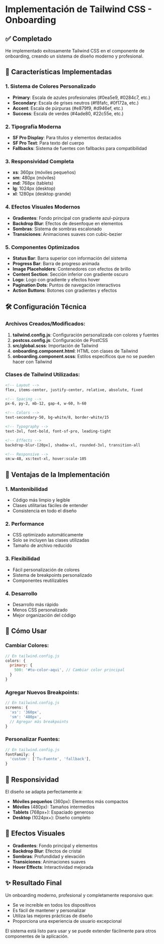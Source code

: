 # Implementación de Tailwind CSS - Onboarding

## ✅ Completado

He implementado exitosamente Tailwind CSS en el componente de onboarding, creando un sistema de diseño moderno y profesional.

## 🎨 Características Implementadas

### 1. **Sistema de Colores Personalizado**
- **Primary**: Escala de azules profesionales (#0ea5e9, #0284c7, etc.)
- **Secondary**: Escala de grises neutros (#f8fafc, #0f172a, etc.)
- **Accent**: Escala de púrpuras (#e879f9, #d946ef, etc.)
- **Success**: Escala de verdes (#4ade80, #22c55e, etc.)

### 2. **Tipografía Moderna**
- **SF Pro Display**: Para títulos y elementos destacados
- **SF Pro Text**: Para texto del cuerpo
- **Fallbacks**: Sistema de fuentes con fallbacks para compatibilidad

### 3. **Responsividad Completa**
- **xs**: 360px (móviles pequeños)
- **sm**: 480px (móviles)
- **md**: 768px (tablets)
- **lg**: 1024px (desktop)
- **xl**: 1280px (desktop grande)

### 4. **Efectos Visuales Modernos**
- **Gradientes**: Fondo principal con gradiente azul-púrpura
- **Backdrop Blur**: Efectos de desenfoque en elementos
- **Sombras**: Sistema de sombras escalonado
- **Transiciones**: Animaciones suaves con cubic-bezier

### 5. **Componentes Optimizados**
- **Status Bar**: Barra superior con información del sistema
- **Progress Bar**: Barra de progreso animada
- **Image Placeholders**: Contenedores con efectos de brillo
- **Content Section**: Sección inferior con gradiente oscuro
- **Logo**: Logo con gradiente y efectos hover
- **Pagination Dots**: Puntos de navegación interactivos
- **Action Buttons**: Botones con gradientes y efectos

## 🛠️ Configuración Técnica

### Archivos Creados/Modificados:
1. **tailwind.config.js**: Configuración personalizada con colores y fuentes
2. **postcss.config.js**: Configuración de PostCSS
3. **src/global.scss**: Importación de Tailwind
4. **onboarding.component.html**: HTML con clases de Tailwind
5. **onboarding.component.scss**: Estilos específicos que no se pueden hacer con Tailwind

### Clases de Tailwind Utilizadas:
```html
<!-- Layout -->
flex, items-center, justify-center, relative, absolute, fixed

<!-- Spacing -->
px-6, py-2, mb-12, gap-4, w-60, h-60

<!-- Colors -->
text-secondary-50, bg-white/8, border-white/15

<!-- Typography -->
text-3xl, font-bold, font-sf-pro, leading-tight

<!-- Effects -->
backdrop-blur-[20px], shadow-xl, rounded-3xl, transition-all

<!-- Responsive -->
sm:w-48, xs:text-xl, hover:scale-105
```

## 🎯 Ventajas de la Implementación

### 1. **Mantenibilidad**
- Código más limpio y legible
- Clases utilitarias fáciles de entender
- Consistencia en todo el diseño

### 2. **Performance**
- CSS optimizado automáticamente
- Solo se incluyen las clases utilizadas
- Tamaño de archivo reducido

### 3. **Flexibilidad**
- Fácil personalización de colores
- Sistema de breakpoints personalizado
- Componentes reutilizables

### 4. **Desarrollo**
- Desarrollo más rápido
- Menos CSS personalizado
- Mejor organización del código

## 🚀 Cómo Usar

### Cambiar Colores:
```javascript
// En tailwind.config.js
colors: {
  primary: {
    500: '#tu-color-aqui', // Cambiar color principal
  }
}
```

### Agregar Nuevos Breakpoints:
```javascript
// En tailwind.config.js
screens: {
  'xs': '360px',
  'sm': '480px',
  // Agregar más breakpoints
}
```

### Personalizar Fuentes:
```javascript
// En tailwind.config.js
fontFamily: {
  'custom': ['Tu-Fuente', 'fallback'],
}
```

## 📱 Responsividad

El diseño se adapta perfectamente a:
- **Móviles pequeños** (360px): Elementos más compactos
- **Móviles** (480px): Tamaños intermedios
- **Tablets** (768px+): Espaciado generoso
- **Desktop** (1024px+): Diseño completo

## 🎨 Efectos Visuales

- **Gradientes**: Fondo principal y elementos
- **Backdrop Blur**: Efectos de cristal
- **Sombras**: Profundidad y elevación
- **Transiciones**: Animaciones suaves
- **Hover Effects**: Interactividad mejorada

## ✨ Resultado Final

Un onboarding moderno, profesional y completamente responsivo que:
- Se ve increíble en todos los dispositivos
- Es fácil de mantener y personalizar
- Utiliza las mejores prácticas de diseño
- Proporciona una experiencia de usuario excepcional

El sistema está listo para usar y se puede extender fácilmente para otros componentes de la aplicación.

